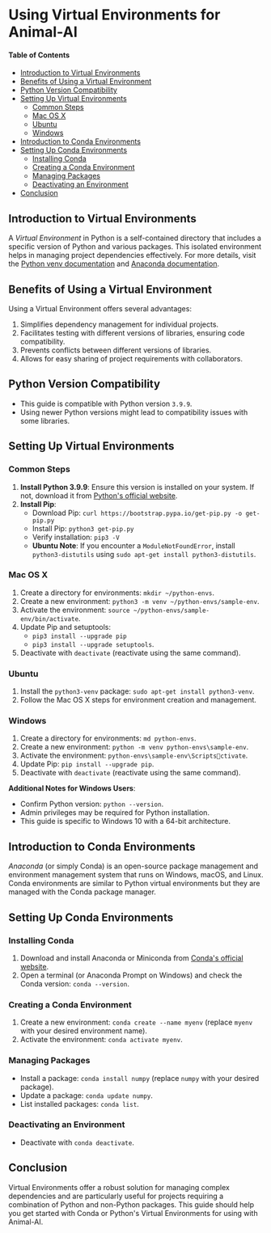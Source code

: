 # Using Virtual Environments for Animal-AI

#### Table of Contents
- [Introduction to Virtual Environments](#introduction-to-virtual-environments)
- [Benefits of Using a Virtual Environment](#benefits-of-using-a-virtual-environment)
- [Python Version Compatibility](#python-version-compatibility)
- [Setting Up Virtual Environments](#setting-up-virtual-environments)
  - [Common Steps](#common-steps)
  - [Mac OS X](#mac-os-x)
  - [Ubuntu](#ubuntu)
  - [Windows](#windows)
- [Introduction to Conda Environments](#introduction-to-conda-environments)
- [Setting Up Conda Environments](#setting-up-conda-environments)
  - [Installing Conda](#installing-conda)
  - [Creating a Conda Environment](#creating-a-conda-environment)
  - [Managing Packages](#managing-packages)
  - [Deactivating an Environment](#deactivating-an-environment)
- [Conclusion](#conclusion)

## Introduction to Virtual Environments
A _Virtual Environment_ in Python is a self-contained directory that includes a specific version of Python and various packages. This isolated environment helps in managing project dependencies effectively. For more details, visit the [Python venv documentation](https://docs.python.org/3/library/venv.html) and [Anaconda documentation](https://docs.anaconda.com/).

## Benefits of Using a Virtual Environment
Using a Virtual Environment offers several advantages:
1. Simplifies dependency management for individual projects.
2. Facilitates testing with different versions of libraries, ensuring code compatibility.
3. Prevents conflicts between different versions of libraries.
4. Allows for easy sharing of project requirements with collaborators.

## Python Version Compatibility
- This guide is compatible with Python version `3.9.9`.
- Using newer Python versions might lead to compatibility issues with some libraries.

## Setting Up Virtual Environments

### Common Steps
1. **Install Python 3.9.9**: Ensure this version is installed on your system. If not, download it from [Python's official website](https://www.python.org/downloads/).
2. **Install Pip**:
   - Download Pip: `curl https://bootstrap.pypa.io/get-pip.py -o get-pip.py`
   - Install Pip: `python3 get-pip.py`
   - Verify installation: `pip3 -V`
   - **Ubuntu Note**: If you encounter a `ModuleNotFoundError`, install `python3-distutils` using `sudo apt-get install python3-distutils`.

### Mac OS X
1. Create a directory for environments: `mkdir ~/python-envs`.
2. Create a new environment: `python3 -m venv ~/python-envs/sample-env`.
3. Activate the environment: `source ~/python-envs/sample-env/bin/activate`.
4. Update Pip and setuptools:
   - `pip3 install --upgrade pip`
   - `pip3 install --upgrade setuptools`.
5. Deactivate with `deactivate` (reactivate using the same command).

### Ubuntu
1. Install the `python3-venv` package: `sudo apt-get install python3-venv`.
2. Follow the Mac OS X steps for environment creation and management.

### Windows
1. Create a directory for environments: `md python-envs`.
2. Create a new environment: `python -m venv python-envs\sample-env`.
3. Activate the environment: `python-envs\sample-env\Scriptsctivate`.
4. Update Pip: `pip install --upgrade pip`.
5. Deactivate with `deactivate` (reactivate using the same command).

**Additional Notes for Windows Users**:
- Confirm Python version: `python --version`.
- Admin privileges may be required for Python installation.
- This guide is specific to Windows 10 with a 64-bit architecture.

## Introduction to Conda Environments
_Anaconda_ (or simply Conda) is an open-source package management and environment management system that runs on Windows, macOS, and Linux. Conda environments are similar to Python virtual environments but they are managed with the Conda package manager.

## Setting Up Conda Environments

### Installing Conda
1. Download and install Anaconda or Miniconda from [Conda's official website](https://www.anaconda.com/distribution/).
2. Open a terminal (or Anaconda Prompt on Windows) and check the Conda version: `conda --version`.

### Creating a Conda Environment
1. Create a new environment: `conda create --name myenv` (replace `myenv` with your desired environment name).
2. Activate the environment: `conda activate myenv`.

### Managing Packages
- Install a package: `conda install numpy` (replace `numpy` with your desired package).
- Update a package: `conda update numpy`.
- List installed packages: `conda list`.

### Deactivating an Environment
- Deactivate with `conda deactivate`.

## Conclusion
Virtual Environments offer a robust solution for managing complex dependencies and are particularly useful for projects requiring a combination of Python and non-Python packages. This guide should help you get started with Conda or Python's Virtual Environments for using with Animal-AI.
